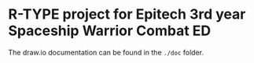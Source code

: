 # R-TYPE project for Epitech 3rd year Spaceship Warrior Combat ED

The draw.io documentation can be found in the `./doc` folder.
